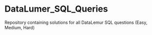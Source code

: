 # DataLumer_SQL_Queries
Repository containing solutions for all DataLemur SQL questions (Easy, Medium, Hard)
